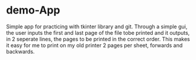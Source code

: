 # demo-App
Simple app for practicing with tkinter library and git.
Through a simple gui, the user inputs the first and last page of the file tobe printed and it outputs, in 2 seperate lines, 
the pages to be printed in the correct order. 
This makes it easy for me to print on  my old printer 2 pages per sheet, forwards and backwards.
